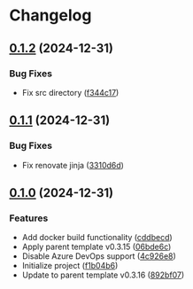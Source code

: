 # Changelog

## [0.1.2](https://github.com/natescherer/postmodern-docker-container-copiertemplate/compare/v0.1.1...v0.1.2) (2024-12-31)


### Bug Fixes

* Fix src directory ([f344c17](https://github.com/natescherer/postmodern-docker-container-copiertemplate/commit/f344c17cb00274fbce7af4ddf84bbb64373b5757))

## [0.1.1](https://github.com/natescherer/postmodern-docker-container-copiertemplate/compare/v0.1.0...v0.1.1) (2024-12-31)


### Bug Fixes

* Fix renovate jinja ([3310d6d](https://github.com/natescherer/postmodern-docker-container-copiertemplate/commit/3310d6deafa5cf8e7aaaabe3ee8528123af677b1))

## [0.1.0](https://github.com/natescherer/postmodern-docker-container-copiertemplate/compare/v0.0.1...v0.1.0) (2024-12-31)


### Features

* Add docker build functionality ([cddbecd](https://github.com/natescherer/postmodern-docker-container-copiertemplate/commit/cddbecd117ecabcca58e6ffafd5e3f979a9879ea))
* Apply parent template v0.3.15 ([06bde6c](https://github.com/natescherer/postmodern-docker-container-copiertemplate/commit/06bde6c195cdd29dcaef6be56b94fa219f7ad9cb))
* Disable Azure DevOps support ([4c926e8](https://github.com/natescherer/postmodern-docker-container-copiertemplate/commit/4c926e80769f4a6fac0b2fcc098beac8709d241d))
* Initialize project ([f1b04b6](https://github.com/natescherer/postmodern-docker-container-copiertemplate/commit/f1b04b6e3e5eb89381e849110e829a27adb9c817))
* Update to parent template v0.3.16 ([892bf07](https://github.com/natescherer/postmodern-docker-container-copiertemplate/commit/892bf07c631c275941f63e91a27fd9248787660c))
